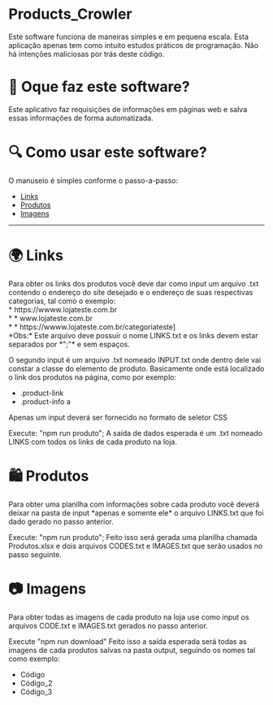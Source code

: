 # Products_Crowler

Este software funciona de maneiras simples e em pequena escala. Esta aplicação apenas tem como intuito estudos práticos de programação. Não há intenções maliciosas por trás deste código.

# 🤔 Oque faz este software?
  Este aplicativo faz requisições de informações em páginas web e salva essas informações de forma automatizada.
  
# 🔍 Como usar este software?
  O manuseio é simples conforme o passo-a-passo:
   * [Links](#Links)
   * [Produtos](#Produtos)
   * [Imagens](#Imagens)

--------------------------
<h1 id="Links"> 🌍 Links</h1>
Para obter os links dos produtos você deve dar como input um arquivo .txt contendo o endereço do site desejado e o endereço de suas respectivas categorias, tal como o exemplo:<br>
* https://wwww.lojateste.com.br<br>
* * www.lojateste.com.br<br>
* * https://wwww.lojateste.com.br/categoriateste]<br>
*Obs:* Este arquivo deve possuir o nome LINKS.txt e os links devem estar separados por *";"* e sem espaços.

O segundo input é um arquivo .txt nomeado INPUT.txt onde dentro dele vai constar a classe do elemento de produto. Basicamente onde está localizado o link dos produtos na página, como por exemplo:<br>
* .product-link<br>
* .product-info a<br>

Apenas um input deverá ser fornecido no formato de seletor CSS

Execute: "npm run produto";
A saída de dados esperada é um .txt nomeado LINKS com todos os links de cada produto na loja.

<h1 id="Produtos"> 🛍 Produtos</h1>
Para obter uma planilha com informações sobre cada produto você deverá deixar na pasta de input *apenas e somente ele* o arquivo LINKS.txt que foi dado gerado no passo anterior.

Execute: "npm run produto";
Feito isso será gerada uma planilha chamada Produtos.xlsx e dois arquivos CODES.txt e IMAGES.txt que serão usados no passo seguinte.

<h1 id="Imagens"> 📷 Imagens</h1>
Para obter todas as imagens de cada produto na loja use como input os arquivos CODE.txt e IMAGES.txt gerados no passo anterior.

Execute "npm run download"
Feito isso a saída esperada será todas as imagens de cada produtos salvas na pasta output, seguindo os nomes tal como exemplo:<br>
* Código<br>
* Código_2<br>
* Código_3<br>
